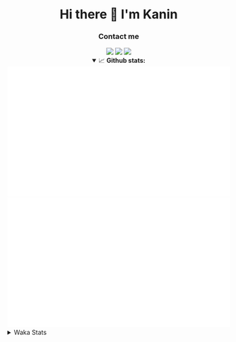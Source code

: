 <div align="center">
 <h1>Hi there 👋 I'm Kanin</h1>
 <h3>Contact me</h3>
 <a href="mailto:im@kanin.dev"><img src="https://img.shields.io/badge/gmail-%23D14836.svg?&style=for-the-badge&logo=gmail&logoColor=white"/></a>
 <a href="https://twitter.com/KaninDev"><img src="https://img.shields.io/badge/twitter-%231DA1F2.svg?&style=for-the-badge&logo=twitter&logoColor=white"/></a>
 <a href="https://www.linkedin.com/in/KaninDev"><img src="https://img.shields.io/badge/linkedin-%230077B5.svg?&style=for-the-badge&logo=linkedin&logoColor=white"/></a>
<details open>
  <summary>📈 <b>Github stats:</b></summary>
  <img src="https://github.com/Kanin/Kanin/blob/master/scripts/GitHubStats/generated/overview.svg"/>
  <img src="https://github.com/Kanin/Kanin/blob/master/scripts/GitHubStats/generated/languages.svg"/>
</details>
</div>

<details>
 <summary>Waka Stats</summary>

<!--START_SECTION:waka-->
![Code Time](http://img.shields.io/badge/Code%20Time-1%2C880%20hrs%2013%20mins-blue)

![Profile Views](http://img.shields.io/badge/Profile%20Views-4-blue)

![Lines of code](https://img.shields.io/badge/From%20Hello%20World%20I%27ve%20Written-21%20Thousand%20lines%20of%20code-blue)

**🐱 My GitHub Data** 

> 🏆 254 Contributions in the Year 2022
 > 
> 📦 89.1 kB Used in GitHub's Storage 
 > 
> 🚫 Not Opted to Hire
 > 
> 📜 17 Public Repositories 
 > 
> 🔑 8 Private Repositories  
 > 
**I'm a Night 🦉** 

```text
🌞 Morning    85 commits     ████░░░░░░░░░░░░░░░░░░░░░   17.42% 
🌆 Daytime    114 commits    █████░░░░░░░░░░░░░░░░░░░░   23.36% 
🌃 Evening    168 commits    ████████░░░░░░░░░░░░░░░░░   34.43% 
🌙 Night      121 commits    ██████░░░░░░░░░░░░░░░░░░░   24.8%

```
📅 **I'm Most Productive on Saturday** 

```text
Monday       56 commits     ██░░░░░░░░░░░░░░░░░░░░░░░   11.48% 
Tuesday      54 commits     ██░░░░░░░░░░░░░░░░░░░░░░░   11.07% 
Wednesday    82 commits     ████░░░░░░░░░░░░░░░░░░░░░   16.8% 
Thursday     83 commits     ████░░░░░░░░░░░░░░░░░░░░░   17.01% 
Friday       57 commits     ███░░░░░░░░░░░░░░░░░░░░░░   11.68% 
Saturday     85 commits     ████░░░░░░░░░░░░░░░░░░░░░   17.42% 
Sunday       71 commits     ███░░░░░░░░░░░░░░░░░░░░░░   14.55%

```


📊 **This Week I Spent My Time On** 

```text
⌚︎ Time Zone: America/New_York

💬 Programming Languages: 
Python                   50 mins             █████████████░░░░░░░░░░░░   54.37% 
virtualenv               27 mins             ███████░░░░░░░░░░░░░░░░░░   30.14% 
.env file                5 mins              █░░░░░░░░░░░░░░░░░░░░░░░░   5.96% 
GitIgnore file           3 mins              ░░░░░░░░░░░░░░░░░░░░░░░░░   3.41% 
XML                      2 mins              ░░░░░░░░░░░░░░░░░░░░░░░░░   3.1%

🔥 Editors: 
PyCharm                  1 hr 31 mins        █████████████████████████   100.0%

🐱‍💻 Projects: 
BoobBotCommunity         1 hr 2 mins         ████████████████░░░░░░░░░   67.47% 
BotBase.py               27 mins             ███████░░░░░░░░░░░░░░░░░░   30.14% 
TomsBotPyCord            2 mins              ░░░░░░░░░░░░░░░░░░░░░░░░░   2.39%

💻 Operating System: 
Linux                    1 hr 31 mins        █████████████████████████   100.0%

```

**I Mostly Code in Python** 

```text
Python                   23 repos            ███████████████████░░░░░░   76.67% 
JavaScript               3 repos             ██░░░░░░░░░░░░░░░░░░░░░░░   10.0% 
Java                     2 repos             █░░░░░░░░░░░░░░░░░░░░░░░░   6.67% 
Kotlin                   1 repo              ░░░░░░░░░░░░░░░░░░░░░░░░░   3.33% 
HTML                     1 repo              ░░░░░░░░░░░░░░░░░░░░░░░░░   3.33%

```


**Timeline**

![Chart not found](https://raw.githubusercontent.com/Kanin/Kanin/master/charts/bar_graph.png) 


 Last Updated on 23/06/2022 22:37:30 UTC
<!--END_SECTION:waka-->
</details>
